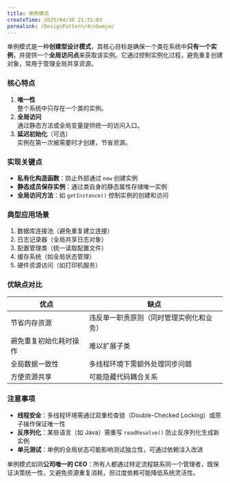 ```yaml
---
title: 单例模式
createTime: 2025/04/30 21:31:03
permalink: /DesignPattern/4cnbwmjm/
---
```


单例模式是一种**创建型设计模式**，其核心目标是确保一个类在系统中**只有一个实例**，并提供一个**全局访问点**来获取该实例。它通过控制实例化过程，避免重复创建对象，常用于管理全局共享资源。

### 核心特点

1. **唯一性**  
   整个系统中只存在一个类的实例。
2. **全局访问**  
   通过静态方法或全局变量提供统一的访问入口。
3. **延迟初始化**（可选）  
   实例在第一次被需要时才创建，节省资源。

### 实现关键点

- **私有化构造函数**：防止外部通过 `new` 创建实例
- **静态成员保存实例**：通过类自身的静态属性存储唯一实例
- **全局访问方法**：如 `getInstance()` 控制实例的创建和访问

### 典型应用场景

1. 数据库连接池（避免重复建立连接）
2. 日志记录器（全局共享日志对象）
3. 配置管理类（统一读取配置文件）
4. 缓存系统（如全局状态管理）
5. 硬件资源访问（如打印机服务）

### 优缺点对比

| **优点**               | **缺点**                                 |
| ---------------------- | ---------------------------------------- |
| 节省内存资源           | 违反单一职责原则（同时管理实例化和业务） |
| 避免重复初始化耗时操作 | 难以扩展子类                             |
| 全局数据一致性         | 多线程环境下需额外处理同步问题           |
| 方便资源共享           | 可能隐藏代码耦合关系                     |

### 注意事项

- **线程安全**：多线程环境需通过双重检查锁（Double-Checked Locking）或原子操作保证唯一性
- **反序列化**：某些语言（如 Java）需重写 `readResolve()` 防止反序列化生成新实例
- **单元测试**：单例的全局状态可能影响测试独立性，可通过依赖注入改进

单例模式如同**公司唯一的 CEO**：所有人都通过特定流程联系同一个管理者，既保证决策统一性，又避免资源重复消耗，但过度依赖可能降低系统灵活性。
